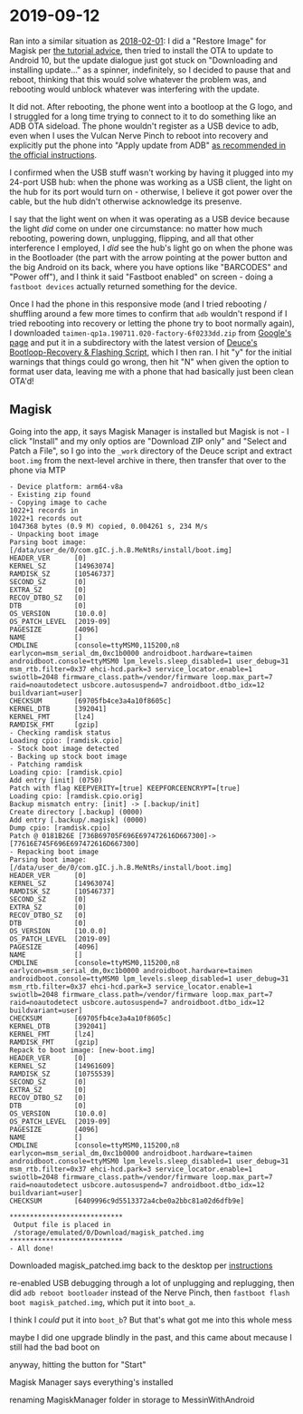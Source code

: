 # 2019-09-12

Ran into a similar situation as [2018-02-01](11te6-t4y0w-fz91h-ktfas-11we3): I did a "Restore Image" for Magisk per [the tutorial advice][tut1], then tried to install the OTA to update to Android 10, but the update dialogue just got stuck on "Downloading and installing update..." as a spinner, indefinitely, so I decided to pause that and reboot, thinking that this would solve whatever the problem was, and rebooting would unblock whatever was interfering with the update.

It did not. After rebooting, the phone went into a bootloop at the G logo, and I struggled for a long time trying to connect to it to do something like an ADB OTA sideload. The phone wouldn't register as a USB device to adb, even when I uses the Vulcan Nerve Pinch to reboot into recovery and explicitly put the phone into "Apply update from ADB" [as recommended in the official instructions][ota].

I confirmed when the USB stuff wasn't working by having it plugged into my 24-port USB hub: when the phone was working as a USB client, the light on the hub for its port would turn on - otherwise, I believe it got power over the cable, but the hub didn't otherwise acknowledge its presenve.

I say that the light went on when it was operating as a USB device because the light *did* come on under one circumstance: no matter how much rebooting, powering down, unplugging, flipping, and all that other interference I employed, I *did* see the hub's light go on when the phone was in the Bootloader (the part with the arrow pointing at the power button and the big Android on its back, where you have options like "BARCODES" and "Power off"), and I think it said "Fastboot enabled" on screen - doing a `fastboot devices` actually returned something for the device.

Once I had the phone in this responsive mode (and I tried rebooting / shuffling around a few more times to confirm that `adb` wouldn't respond if I tried rebooting into recovery or letting the phone try to boot normally again), I downloaded `taimen-qp1a.190711.020-factory-6f0233dd.zip` from [Google's page](https://developers.google.com/android/images#taimen) and put it in a subdirectory with the latest version of [Deuce's Bootloop-Recovery & Flashing Script][deuce], which I then ran. I hit "y" for the initial warnings that things could go wrong, then hit "N" when given the option to format user data, leaving me with a phone that had basically just been clean OTA'd!

[tut1]: https://github.com/topjohnwu/Magisk/blob/master/docs/tutorials.md#ota-installation
[ota]: https://developers.google.com/android/ota#instructions
[deuce]: https://forum.xda-developers.com/pixel-2-xl/development/tool-deuces-bootloop-recovery-flashing-t3704761

## Magisk

Going into the app, it says Magisk Manager is installed but Magisk is not - I click "Install" and my only optios are "Download ZIP only" and "Select and Patch a File", so I go into the `_work` directory of the Deuce script and extract `boot.img` from the next-level archive in there, then transfer that over to the phone via MTP

```
- Device platform: arm64-v8a
- Existing zip found
- Copying image to cache
1022+1 records in
1022+1 records out
1047368 bytes (0.9 M) copied, 0.004261 s, 234 M/s
- Unpacking boot image
Parsing boot image: [/data/user_de/0/com.gIC.j.h.B.MeNtRs/install/boot.img]
HEADER_VER      [0]
KERNEL_SZ       [14963074]
RAMDISK_SZ      [10546737]
SECOND_SZ       [0]
EXTRA_SZ        [0]
RECOV_DTBO_SZ   [0]
DTB             [0]
OS_VERSION      [10.0.0]
OS_PATCH_LEVEL  [2019-09]
PAGESIZE        [4096]
NAME            []
CMDLINE         [console=ttyMSM0,115200,n8 earlycon=msm_serial_dm,0xc1b0000 androidboot.hardware=taimen androidboot.console=ttyMSM0 lpm_levels.sleep_disabled=1 user_debug=31 msm_rtb.filter=0x37 ehci-hcd.park=3 service_locator.enable=1 swiotlb=2048 firmware_class.path=/vendor/firmware loop.max_part=7 raid=noautodetect usbcore.autosuspend=7 androidboot.dtbo_idx=12 buildvariant=user]
CHECKSUM        [69705fb4ce3a4a10f8605c]
KERNEL_DTB      [392041]
KERNEL_FMT      [lz4]
RAMDISK_FMT     [gzip]
- Checking ramdisk status
Loading cpio: [ramdisk.cpio]
- Stock boot image detected
- Backing up stock boot image
- Patching ramdisk
Loading cpio: [ramdisk.cpio]
Add entry [init] (0750)
Patch with flag KEEPVERITY=[true] KEEPFORCEENCRYPT=[true]
Loading cpio: [ramdisk.cpio.orig]
Backup mismatch entry: [init] -> [.backup/init]
Create directory [.backup] (0000)
Add entry [.backup/.magisk] (0000)
Dump cpio: [ramdisk.cpio]
Patch @ 0181B26E [736B69705F696E697472616D667300]->[77616E745F696E697472616D667300]
- Repacking boot image
Parsing boot image: [/data/user_de/0/com.gIC.j.h.B.MeNtRs/install/boot.img]
HEADER_VER      [0]
KERNEL_SZ       [14963074]
RAMDISK_SZ      [10546737]
SECOND_SZ       [0]
EXTRA_SZ        [0]
RECOV_DTBO_SZ   [0]
DTB             [0]
OS_VERSION      [10.0.0]
OS_PATCH_LEVEL  [2019-09]
PAGESIZE        [4096]
NAME            []
CMDLINE         [console=ttyMSM0,115200,n8 earlycon=msm_serial_dm,0xc1b0000 androidboot.hardware=taimen androidboot.console=ttyMSM0 lpm_levels.sleep_disabled=1 user_debug=31 msm_rtb.filter=0x37 ehci-hcd.park=3 service_locator.enable=1 swiotlb=2048 firmware_class.path=/vendor/firmware loop.max_part=7 raid=noautodetect usbcore.autosuspend=7 androidboot.dtbo_idx=12 buildvariant=user]
CHECKSUM        [69705fb4ce3a4a10f8605c]
KERNEL_DTB      [392041]
KERNEL_FMT      [lz4]
RAMDISK_FMT     [gzip]
Repack to boot image: [new-boot.img]
HEADER_VER      [0]
KERNEL_SZ       [14961609]
RAMDISK_SZ      [10755539]
SECOND_SZ       [0]
EXTRA_SZ        [0]
RECOV_DTBO_SZ   [0]
DTB             [0]
OS_VERSION      [10.0.0]
OS_PATCH_LEVEL  [2019-09]
PAGESIZE        [4096]
NAME            []
CMDLINE         [console=ttyMSM0,115200,n8 earlycon=msm_serial_dm,0xc1b0000 androidboot.hardware=taimen androidboot.console=ttyMSM0 lpm_levels.sleep_disabled=1 user_debug=31 msm_rtb.filter=0x37 ehci-hcd.park=3 service_locator.enable=1 swiotlb=2048 firmware_class.path=/vendor/firmware loop.max_part=7 raid=noautodetect usbcore.autosuspend=7 androidboot.dtbo_idx=12 buildvariant=user]
CHECKSUM        [6409996c9d5513372a4cbe0a2bbc81a02d6dfb9e]

****************************
 Output file is placed in
 /storage/emulated/0/Download/magisk_patched.img
****************************
- All done!
```

Downloaded magisk_patched.img back to the desktop per [instructions](https://topjohnwu.github.io/Magisk/install.html)

re-enabled USB debugging through a lot of unplugging and replugging, then did `adb reboot bootloader` instead of the Nerve Pinch, then `fastboot flash boot magisk_patched.img`, which put it into `boot_a`.

I think I *could* put it into `boot_b`? But that's what got me into this whole mess

maybe I did one upgrade blindly in the past, and this came about mecause I still had the bad boot on

anyway, hitting the button for "Start"

Magisk Manager says everything's installed

renaming MagiskManager folder in storage to MessinWithAndroid
